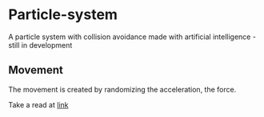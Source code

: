 # Particle-system
A particle system with collision avoidance made with artificial intelligence - still in development


## Movement 

The movement is created by randomizing the acceleration, the force. 

Take a read at [link](https://www.sohamkamani.com/blog/2017/09/10/random-line-generation/) 

